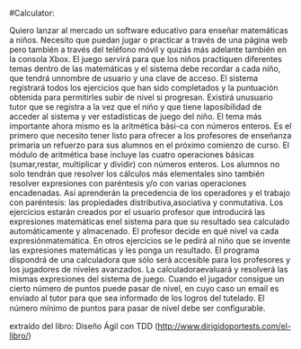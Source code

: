 #Calculator:

Quiero lanzar al mercado un software educativo para enseñar matemáticas a niños.
Necesito que puedan jugar o practicar a través de una página web pero también a través del teléfono móvil
y quizás más adelante también en la consola Xbox. El juego servirá para que los niños practiquen diferentes temas dentro
de las matemáticas y el sistema debe recordar a cada niño, que tendrá unnombre de usuario y una clave de acceso.
El sistema registrará todos los ejercicios que han sido completados y la puntuación obtenida para permitirles subir
de nivel si progresan. Existirá unusuario tutor que se registra a la vez que el niño y que tiene laposibilidad de
acceder al sistema y ver estadísticas de juego del niño. El tema más importante ahora mismo es la aritmética
bási-ca con números enteros. Es el primero que necesito tener listo para ofrecer a los profesores de enseñanza
primaria un refuerzo para sus alumnos en el próximo comienzo de curso. El módulo de aritmética base incluye las
cuatro operaciones básicas (sumar,restar, multiplicar y dividir) con números enteros. Los alumnos no solo tendrán
que resolver los cálculos más elementales sino también resolver expresiones con paréntesis y/o con varias operaciones 
encadenadas. Así aprenderán la precedencia de los operadores y el trabajo con paréntesis: las propiedades
distributiva,asociativa y conmutativa. Los ejercicios estarán creados por el usuario profesor que introducirá las 
expresiones matemáticas enel sistema para que su resultado sea calculado automáticamente y almacenado. El profesor 
decide en qué nivel va cada expresiónmatemática. En otros ejercicios se le pedirá al niño que se invente las expresiones 
matemáticas y les ponga un resultado. El programa dispondrá de una calculadora que sólo será accesible para los profesores 
y los jugadores de niveles avanzados. La calculadoraevaluará y resolverá las mismas expresiones del sistema de juego.
Cuando el jugador consigue un cierto número de puntos puede pasar de nivel, en cuyo caso un email es enviado al tutor para 
que sea informado de los logros del tutelado. El número mínimo de puntos para pasar de nivel debe ser conﬁgurable.

extraído del libro: Diseño Ágil con TDD (http://www.dirigidoportests.com/el-libro/)